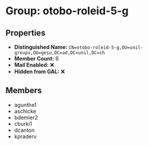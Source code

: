 # Group: otobo-roleid-5-g

## Properties

- **Distinguished Name:** `CN=otobo-roleid-5-g,OU=unil-groups,OU=gesu,DC=ad,DC=unil,DC=ch`
- **Member Count:** 6
- **Mail Enabled:** ❌
- **Hidden from GAL:** ❌

## Members

- agunthe1
- aschicke
- bdemier2
- cburki1
- dcanton
- kpraderv
